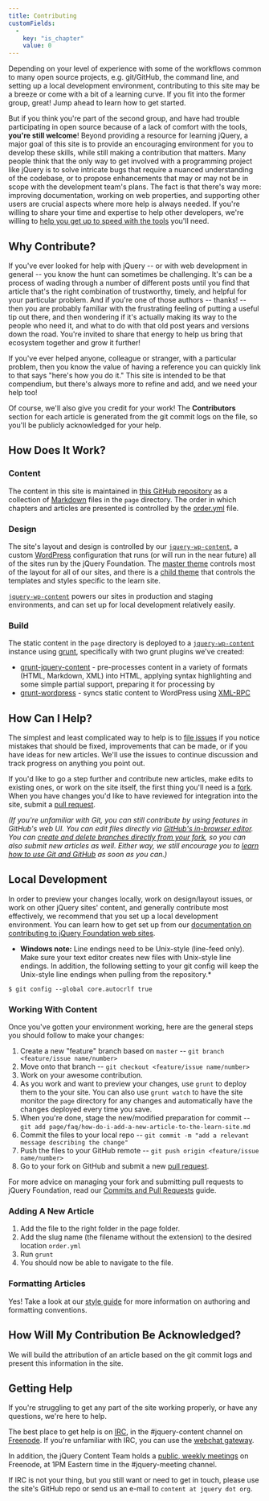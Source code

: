 ```yaml
---
title: Contributing
customFields:
  -
    key: "is_chapter"
    value: 0
---
```


Depending on your level of experience with some of the workflows common to many
open source projects, e.g. git/GitHub, the command line, and setting up a
local development environment, contributing to this site may be a breeze or
come with a bit of a learning curve. If you fit into the former group, great!
Jump ahead to learn how to get started.

But if you think you're part of the second group, and have had trouble
participating in open source because of a lack of comfort with the tools,
**you're still welcome**! Beyond providing a resource for learning jQuery, a
major goal of this site is to provide an encouraging environment for you to
develop these skills, while still making a contribution that matters. Many
people think that the only way to get involved with a programming project like
jQuery is to solve intricate bugs that require a nuanced understanding of the
codebase, or to propose enhancements that may or may not be in scope with the
development team's plans. The fact is that there's way more: improving
documentation, working on web properties, and supporting other users are
crucial aspects where more help is always needed. If you're willing to share
your time and expertise to help other developers, we're willing to [help you
get up to speed with the tools](#getting-help) you'll need.


## Why Contribute?

If you've ever looked for help with jQuery -- or with web development in
general -- you know the hunt can sometimes be challenging. It's can be a
process of wading through a number of different posts until you find that
article that's the right combination of trustworthy, timely, and helpful for
your particular problem.  And if you're one of those authors -- thanks! -- then
you are probably familiar with the frustrating feeling of putting a useful tip
out there, and then wondering if it's actually making its way to the people who
need it, and what to do with that old post years and versions down the road.
You're invited to share that energy to help us bring that ecosystem together
and grow it further!

If you've ever helped anyone, colleague or stranger, with a particular problem,
then you know the value of having a reference you can quickly link to that says
"here's how you do it." This site is intended to be that compendium, but
there's always more to refine and add, and we need your help too!

Of course, we'll also give you credit for your work! The **Contributors** section
for each article is generated from the git commit logs on the file, so you'll
be publicly acknowledged for your help.

## How Does It Work?

### Content

The content in this site is maintained in
[this GitHub repository](http://github.com/jquery/learn.jquery.com) as a collection of
[Markdown](http://daringfireball.net/projects/markdown/) files in the `page`
directory. The order in which chapters and articles are presented is controlled
by the [order.yml](https://github.com/jquery/learn.jquery.com/blob/master/order.yml)
file.

### Design

The site's layout and design is controlled by our
[`jquery-wp-content`](http://github.com/jquery/jquery-wp-content), a custom
[WordPress](http://wordpress.org) configuration that runs (or will run in the
near future) all of the sites run by the jQuery Foundation. The [master
theme](https://github.com/jquery/jquery-wp-content/tree/master/themes/jquery)
controls most of the layout for all of our sites, and there is a [child
theme](https://github.com/jquery/jquery-wp-content/tree/master/themes/learn.jquery.com)
that controls the templates and styles specific to the learn site.

[`jquery-wp-content`](http://github.com/jquery/jquery-wp-content) powers our sites in
production and staging environments, and can set up for local development relatively easily.

### Build

The static content in the `page` directory is deployed to a
[`jquery-wp-content`](http://github.com/jquery/jquery-wp-content) instance
using [grunt](http://gruntjs.com), specifically with two grunt plugins we've created:

* [grunt-jquery-content](http://github.com/jquery/grunt-jquery-content) - pre-processes content in a variety of formats (HTML, Markdown, XML) into HTML, applying syntax highlighting and some simple partial support, preparing it for processing by
* [grunt-wordpress](http://github.com/scottgonzalez/grunt-wordpress) - syncs static content to WordPress using [XML-RPC](http://codex.wordpress.org/XML-RPC_Support)


## How Can I Help?

The simplest and least complicated way to help is to [file
issues](http://github.com/jquery/learn.jquery.com/issues) if you notice
mistakes that should be fixed, improvements that can be made, or if you have
ideas for new articles. We'll use the issues to continue discussion and track
progress on anything you point out.

If you'd like to go a step further and contribute new articles, make edits to
existing ones, or work on the site itself, the first thing you'll need is a
[fork](https://help.github.com/articles/fork-a-repo). When you have changes
you'd like to have reviewed for integration into the site, submit a [pull
request](http://help.github.com/send-pull-requests/).

*(If you're unfamiliar with Git, you can still contribute by using features in
GitHub's web UI. You can edit files directly via [GitHub's in-browser
editor](https://github.com/blog/905-edit-like-an-ace). You can [create and
delete branches directly from your
fork](https://github.com/blog/1377-create-and-delete-branches), so you can also
submit new articles as well. Either way, we still encourage you to [learn how
to use Git and GitHub](http://help.github.com/) as soon as you can.)*

## Local Development

In order to preview your changes locally, work on design/layout issues, or work
on other jQuery sites' content, and generally contribute most effectively, we
recommend that you set up a local development environment. You can learn how to
get set up from our [documentation on contributing to jQuery Foundation web
sites](http://contribute.jquery.org/web-sites/#local-development).

* **Windows note:** Line endings need to be Unix-style (line-feed only). Make
  sure your text editor creates new files with Unix-style line endings. In
  addition, the following setting to your git config will keep the Unix-style
  line endings when pulling from the repository.*

```
$ git config --global core.autocrlf true
```

### Working With Content

Once you've gotten your environment working, here are the general steps you should follow to make your changes:

1. Create a new "feature" branch based on `master` -- `git branch <feature/issue name/number>`
2. Move onto that branch -- `git checkout <feature/issue name/number>`
3. Work on your awesome contribution.
4. As you work and want to preview your changes, use `grunt` to deploy them to the your site. You can also use `grunt watch` to have the site monitor the `page` directory for any changes and automatically have the changes deployed every time you save.
5. When you're done, stage the new/modified preparation for commit -- `git add page/faq/how-do-i-add-a-new-article-to-the-learn-site.md`
6. Commit the files to your local repo -- `git commit -m "add a relevant message describing the change"`
7. Push the files to your GitHub remote -- `git push origin <feature/issue name/number>`
8. Go to your fork on GitHub and submit a new [pull request](https://help.github.com/articles/using-pull-requests).

For more advice on managing your fork and submitting pull requests to jQuery
Foundation, read our [Commits and Pull
Requests](http://contribute.jquery.org/commits-and-pull-requests/) guide.

### Adding A New Article

1. Add the file to the right folder in the page folder.
2. Add the slug name (the filename without the extension) to the desired location `order.yml`
3. Run `grunt`
4. You should now be able to navigate to the file.

### Formatting Articles

Yes! Take a look at our [style guide](http://learn.jquery.com/style-guide) for
more information on authoring and formatting conventions.

## How Will My Contribution Be Acknowledged?

We will build the attribution of an article based on the git commit logs and present this information in the site.

## <a name="getting-help">Getting Help</a>

If you're struggling to get any part of the site working properly, or have any questions, we're here to help.

The best place to get help is on [IRC](http://en.wikipedia.org/wiki/Internet_Relay_Chat), in the #jquery-content
channel on [Freenode](http://freenode.net). If you're unfamiliar with IRC, you can use the [webchat gateway](http://webchat.freenode.net/).

In addition, the jQuery Content Team holds a [public, weekly
meetings](http://jquery.org/meeting) on Freenode, at 1PM Eastern time in the #jquery-meeting channel.

If IRC is not your thing, but you still want or need to get in touch, please use the site's GitHub repo or send us an e-mail to `content at jquery dot org`.
